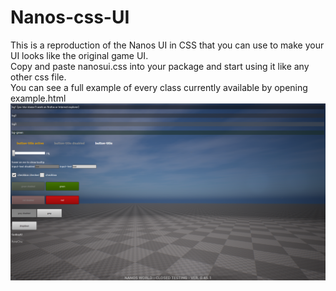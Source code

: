 # Nanos-css-UI   
This is a reproduction of the Nanos UI in CSS that you can use to make your UI looks like the original game UI.     
Copy and paste nanosui.css into your package and start using it like any other css file.     
You can see a full example of every class currently available by opening example.html    
![Nanos css ui](https://github.com/chesiren/Nanos-css-UI/blob/main/nanos-css-ui.png?raw=true)   